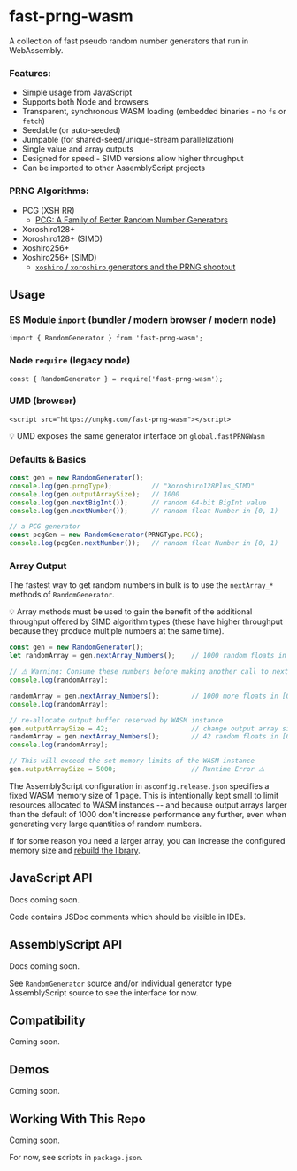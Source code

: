 # fast-prng-wasm

A collection of fast pseudo random number generators that run in WebAssembly.

### Features:
- Simple usage from JavaScript
- Supports both Node and browsers
- Transparent, synchronous WASM loading (embedded binaries - no `fs` or `fetch`)
- Seedable (or auto-seeded)
- Jumpable (for shared-seed/unique-stream parallelization)
- Single value and array outputs
- Designed for speed - SIMD versions allow higher throughput
- Can be imported to other AssemblyScript projects

### PRNG Algorithms:
- PCG (XSH RR)
  - [PCG: A Family of Better Random Number Generators](https://www.pcg-random.org)
- Xoroshiro128+
- Xoroshiro128+ (SIMD)
- Xoshiro256+
- Xoshiro256+ (SIMD)
  - [`xoshiro` / `xoroshiro` generators and the PRNG shootout](https://prng.di.unimi.it/)


## Usage

### ES Module `import` (bundler / modern browser / modern node)
`import { RandomGenerator } from 'fast-prng-wasm';`

### Node `require` (legacy node)
`const { RandomGenerator } = require('fast-prng-wasm');`

### UMD (browser)
`<script src="https://unpkg.com/fast-prng-wasm"></script>`

💡 UMD exposes the same generator interface on `global.fastPRNGWasm`

### Defaults & Basics
``` js
const gen = new RandomGenerator();
console.log(gen.prngType);          // "Xoroshiro128Plus_SIMD"
console.log(gen.outputArraySize);   // 1000
console.log(gen.nextBigInt());      // random 64-bit BigInt value
console.log(gen.nextNumber());      // random float Number in [0, 1)

// a PCG generator
const pcgGen = new RandomGenerator(PRNGType.PCG);
console.log(pcgGen.nextNumber());   // random float Number in [0, 1)
```

### Array Output

The fastest way to get random numbers in bulk is to use the `nextArray_*` methods of `RandomGenerator`.

💡 Array methods must be used to gain the benefit of the additional throughput offered by SIMD algorithm types (these have higher throughput because they produce multiple numbers at the same time).

``` js
const gen = new RandomGenerator();
let randomArray = gen.nextArray_Numbers();    // 1000 random floats in [0, 1)

// ⚠️ Warning: Consume these numbers before making another call to nextArray_*
console.log(randomArray);

randomArray = gen.nextArray_Numbers();        // 1000 more floats in [0, 1)
console.log(randomArray);

// re-allocate output buffer reserved by WASM instance
gen.outputArraySize = 42;                     // change output array size
randomArray = gen.nextArray_Numbers();        // 42 random floats in [0, 1)
console.log(randomArray);

// This will exceed the set memory limits of the WASM instance
gen.outputArraySize = 5000;                   // Runtime Error ⚠️
```

The AssemblyScript configuration in `asconfig.release.json` specifies a fixed WASM memory size of 1 page. This is intentionally kept small to limit resources allocated to WASM instances -- and because output arrays larger than the default of 1000 don't increase performance any further, even when generating very large quantities of random numbers.

If for some reason you need a larger array, you can increase the configured memory size and [rebuild the library](#working-with-this-repo).


## JavaScript API
Docs coming soon.

Code contains JSDoc comments which should be visible in IDEs.


## AssemblyScript API
Docs coming soon.

See `RandomGenerator` source and/or individual generator type AssemblyScript source to see the interface for now.


## Compatibility
Coming soon.


## Demos
Coming soon.


## Working With This Repo
Coming soon.

For now, see scripts in `package.json`.
